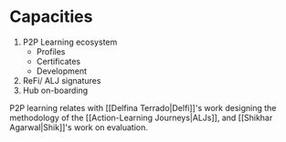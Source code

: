 # Capacities

1. P2P Learning ecosystem
   - Profiles
   - Certificates
   - Development
1. ReFi/ ALJ signatures
1. Hub on-boarding

P2P learning relates with \[\[Delfina Terrado|Delfi\]\]'s work designing the methodology of the \[\[Action-Learning Journeys|ALJs\]\], and \[\[Shikhar Agarwal|Shik\]\]'s work on evaluation.
